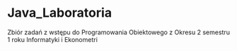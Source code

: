 # Java_Laboratoria
Zbiór zadań z wstępu do Programowania Obiektowego z Okresu 2 semestru 1 roku Informatyki i Ekonometri 
